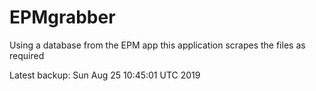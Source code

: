 # EPMgrabber
Using a database from the EPM app this application scrapes the files as required


Latest backup: Sun Aug 25 10:45:01 UTC 2019
